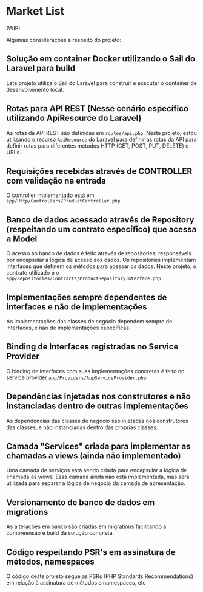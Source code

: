 # Market List

(WIP)

Algumas considerações a respeito do projeto:

## Solução em container Docker utilizando o Sail do Laravel para build

Este projeto utiliza o Sail do Laravel para construir e executar o container de desenvolvimento local.

## Rotas para API REST (Nesse cenário específico utilizando ApiResource do Laravel)

As rotas da API REST são definidas em `routes/api.php`. Neste projeto, estou utilizando o recurso `ApiResource` do Laravel para definir as rotas da API para definir rotas para diferentes métodos HTTP (GET, POST, PUT, DELETE) e URLs. 

## Requisições recebidas através de CONTROLLER com validação na entrada

O controller implementado está em `app/Http/Controllers/ProductController.php`

## Banco de dados acessado através de Repository (respeitando um contrato específico) que acessa a Model

O acesso ao banco de dados é feito através de repositories, responsáveis por encapsular a lógica de acesso aos dados. Os repositories implementam interfaces que definem os métodos para acessar os dados. Neste projeto, o contrato utilizado é o `app/Repositories/Contracts/ProductRepositoryInterface.php` 

## Implementações sempre dependentes de interfaces e não de implementações

As implementações das classes de negócio dependem sempre de interfaces, e não de implementações específicas. 

## Binding de Interfaces registradas no Service Provider

O binding de interfaces com suas implementações concretas é feito no service provider `app/Providers/AppServiceProvider.php`.

## Dependências injetadas nos construtores e não instanciadas dentro de outras implementações

As dependências das classes de negócio são injetadas nos construtores das classes, e não instanciadas dentro das próprias classes.

## Camada "Services" criada para implementar as chamadas a views (ainda não implementado)

Uma camada de serviços está sendo criada para encapsular a lógica de chamada às views. Essa camada ainda não está implementada, mas será utilizada para separar a lógica de negócio da camada de apresentação.

## Versionamento de banco de dados em migrations
As alterações em banco são criadas em migrations facilitando a compreensão e build da solução completa.

## **Código respeitando PSR's em assinatura de métodos, namespaces**

O código deste projeto segue as PSRs (PHP Standards Recommendations) em relação à assinatura de métodos e namespaces, etc

